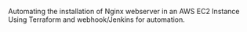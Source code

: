 Automating the installation of Nginx webserver in an AWS EC2 Instance Using Terraform and webhook/Jenkins for automation.